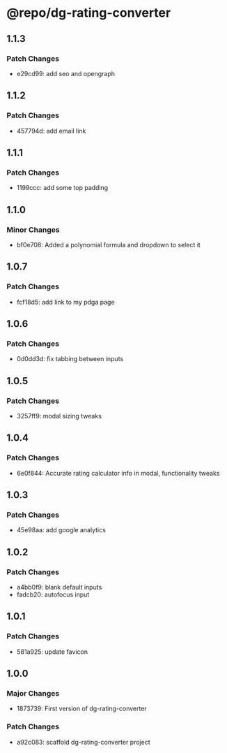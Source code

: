# @repo/dg-rating-converter

## 1.1.3

### Patch Changes

- e29cd99: add seo and opengraph

## 1.1.2

### Patch Changes

- 457794d: add email link

## 1.1.1

### Patch Changes

- 1199ccc: add some top padding

## 1.1.0

### Minor Changes

- bf0e708: Added a polynomial formula and dropdown to select it

## 1.0.7

### Patch Changes

- fcf18d5: add link to my pdga page

## 1.0.6

### Patch Changes

- 0d0dd3d: fix tabbing between inputs

## 1.0.5

### Patch Changes

- 3257ff9: modal sizing tweaks

## 1.0.4

### Patch Changes

- 6e0f844: Accurate rating calculator info in modal, functionality tweaks

## 1.0.3

### Patch Changes

- 45e98aa: add google analytics

## 1.0.2

### Patch Changes

- a4bb0f9: blank default inputs
- fadcb20: autofocus input

## 1.0.1

### Patch Changes

- 581a925: update favicon

## 1.0.0

### Major Changes

- 1873739: First version of dg-rating-converter

### Patch Changes

- a92c083: scaffold dg-rating-converter project
